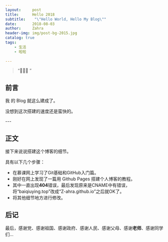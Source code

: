 ```yaml
---
layout:     post
title:      Hello 2018
subtitle:    "\"Hello World, Hello My Blog\""
date:       2018-08-03
author:     Zahra
header-img: img/post-bg-2015.jpg
catalog: true
tags:
    - 生活
    - 啦啦
    
---
```


> “🙉🙉🙉 ”


## 前言

我 的 Blog 就这么建成了。



没想到这次搭建的速度还是蛮快的。 

<p id = "build"></p>
---

## 正文

接下来说说搭建这个博客的细节。  


具有以下几个步骤：

* 在慕课网上学习了Git基础和GitHub入门篇。
* 刚好在网上发现了一篇用 Github Pages 搭建个人博客的教程。
* 其中一直出现**404**错误，最后发现原来是CNAME中有错误，将“baiqiuying.top”改成“Z-ahra.github.io”之后就OK了。
* 将其他细节地方进行修改。



## 后记

最后，感谢党、感谢祖国、感谢政府、感谢人民、感谢父母、感谢**老师**、感谢同学们…


